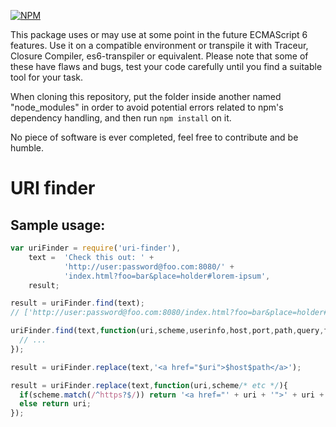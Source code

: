 [![NPM](https://nodei.co/npm/uri-finder.png?downloads=true)](https://nodei.co/npm/uri-finder/)

This package uses or may use at some point in the future ECMAScript 6 features. Use it on a compatible environment or transpile it with Traceur, Closure Compiler, es6-transpiler or equivalent. Please note that some of these have flaws and bugs, test your code carefully until you find a suitable tool for your task.

When cloning this repository, put the folder inside another named "node_modules" in order to avoid potential errors related to npm's dependency handling, and then run `npm install` on it.

No piece of software is ever completed, feel free to contribute and be humble.

# URI finder

## Sample usage:

```javascript
var uriFinder = require('uri-finder'),
    text =  'Check this out: ' +
            'http://user:password@foo.com:8080/' +
            'index.html?foo=bar&place=holder#lorem-ipsum',
    result;

result = uriFinder.find(text);
// ['http://user:password@foo.com:8080/index.html?foo=bar&place=holder#lorem-ipsum']

uriFinder.find(text,function(uri,scheme,userinfo,host,port,path,query,fragment){
  // ...
});

result = uriFinder.replace(text,'<a href="$uri">$host$path</a>');

result = uriFinder.replace(text,function(uri,scheme/* etc */){
  if(scheme.match(/^https?$/)) return '<a href="' + uri + '">' + uri + '</a>';
  else return uri;
});

```

